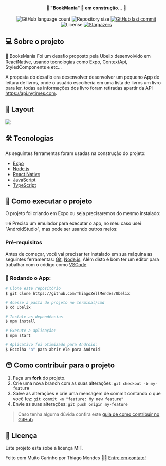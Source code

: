<h4 align="center"> 
	🚧 "BookMania" 🚀 em construção... 🚧
</h4>

<p align="center">
  <img alt="GitHub language count" src="https://img.shields.io/github/languages/count/ThiagoZellMendes/Ubelix?color=%2304D361">

  <img alt="Repository size" src="https://img.shields.io/github/repo-size/ThiagoZellMendes/Ubelix">

  <a href="https://github.com/ThiagoZellMendes/Ubelix/commits/AppFacul">
    <img alt="GitHub last commit" src="https://img.shields.io/github/last-commit/ThiagoZellMendes/Ubelix">
  </a>

  <img alt="License" src="https://img.shields.io/badge/license-MIT-brightgreen">
   <a href="https://github.com/ThiagoZellMendes/Ubelix/stargazers">
    <img alt="Stargazers" src="https://img.shields.io/github/stars/ThiagoZellMendes/Ubelix?style=social">
  </a>
</p>


## 💻 Sobre o projeto

:book: BooksMania Foi um desafio proposto pela Ubelix desenvolvido em ReactNative, usando tecnologias como Expo, ContextApi, StyledComponents e etc...

A proposta do desafio era desenvolver desenvolver um pequeno App de leitura de livros, onde o usuário escolheria em uma lista de livros um livro para ler, 
todas as informações dos livro foram retiradas apartir da API https://api.nytimes.com.


## 🎨 Layout

 ![](https://github.com/ThiagoZellMendes/Ubelix/blob/master/src/assets/video.gif?raw=true)


## 🛠 Tecnologias

As seguintes ferramentas foram usadas na construção do projeto:

- [Expo][expo]
- [Node.js][nodejs]
- [React Native][rn]
- [JavaScript][javascript]
- [TypeScript][typescript]


## 🚀 Como executar o projeto

O projeto foi criando em Expo ou seja precisaremos do mesmo instalado:


💡é Preciso um emulador para executar o app, no meu caso usei "AndroidStudio", mas pode ser usando outros meios:

### Pré-requisitos

Antes de começar, você vai precisar ter instalado em sua máquina as seguintes ferramentas:
[Git](https://git-scm.com), [Node.js][nodejs]. 
Além disto é bom ter um editor para trabalhar com o código como [VSCode][vscode]

### 🎲 Rodando o App:

```bash
# Clone este repositório
$ git clone https://github.com/ThiagoZellMendes/Ubelix

# Acesse a pasta do projeto no terminal/cmd
$ cd Ubelix

# Instale as dependências
$ npm install

# Execute a aplicação:
$ npm start

# Aplicativo foi otimizado para Android:
$ Escolha "a" para abrir ele para Android
``` 


## 😯 Como contribuir para o projeto

1. Faça um **fork** do projeto.
2. Crie uma nova branch com as suas alterações: `git checkout -b my-feature`
3. Salve as alterações e crie uma mensagem de commit contando o que você fez: `git commit -m "feature: My new feature"`
4. Envie as suas alterações: `git push origin my-feature`
> Caso tenha alguma dúvida confira este [guia de como contribuir no GitHub](https://github.com/firstcontributions/first-contributions)


## 📝 Licença

Este projeto esta sobe a licença MIT.

Feito com Muito Carinho por Thiago Mendes 👋🏽 [Entre em contato!](https://www.linkedin.com/in/thiago-mendes-44176249/)

[nodejs]: https://nodejs.org/
[expo]: https://expo.io/
[rn]: https://facebook.github.io/react-native/
[yarn]: https://yarnpkg.com/
[vscode]: https://code.visualstudio.com/
[JavaScript]:https://developer.mozilla.org/pt-BR/docs/Web/JavaScript
[license]: https://opensource.org/licenses/MIT
[vceslint]: https://marketplace.visualstudio.com/items?itemName=dbaeumer.vscode-eslint
[prettier]: https://marketplace.visualstudio.com/items?itemName=esbenp.prettier-vscode
[rn]: https://facebook.github.io/react-native/
[TypeScript]: https://www.typescriptlang.org/pt/
